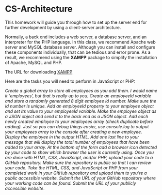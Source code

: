 # CS-Architecture

This homework will guide you through how to set up the server end for further development by using a client-server architecture.

Normally, a back end includes a web server, a database server, and an interpreter for the PHP language. In this class, we recommend Apache web server and MySQL database server. Although you can install and configure these components individually, that can be tedious and error prone. As a result, we recommend using the **XAMPP** package to simplify the installation of Apache, MySQL and PHP.

The URL for downloading [XAMPP](https://www.apachefriends.org/index.html)

Here are the tasks you will need to perform in JavaScript or PHP:

_Create a global array to store all employees as you add them. I would name it 'employees', but that is really up to you._
_Create an employeeId variable and store a randomly generated 8 digit employee id number. Make sure the id number is unique._
_Add an employeeId property to your employee object and set its value to your employeeId variable._
_Make the employee object as a JSON object and send it to the back end as a JSON object._
_Add each newly created employee to your employees array (check duplicate before adding)._
_Just so you can debug things easier, use console.log to output your employees array to the console after creating a new employee._
_Display the employee in the output HTML._
_Add one last line to your message that will display the total number of employees that have been added to your array._
_At the bottom of the form add a browser icon detected by your code to show which browser the user is currently using._
_Once you are done with HTML, CSS, JavaScript, and/or PHP, upload your code to a GitHub repository. Make sure the repository is public so that I can review your code._
_Take the HTML, CSS, and JavaScript or PHP from your completed work in your GitHub repository and upload them to you’re a public accessible website._
_Submit the URL of your GitHub repository where your working code can be found._
_Submit the URL of your publicly accessible website_.
